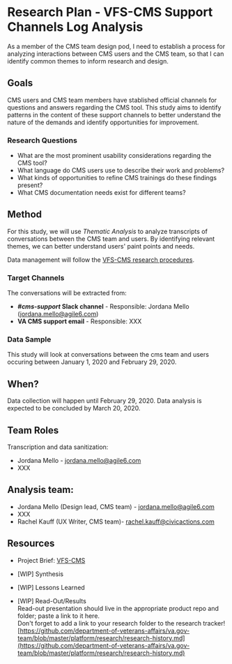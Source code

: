 # Research Plan - VFS-CMS Support Channels Log Analysis
As a member of the CMS team design pod, I need to establish a process for analyzing interactions between CMS users and the CMS team, so that I can identify common themes to inform research and design.	

## Goals	
CMS users and CMS team members have stablished official channels for questions and answers regarding the CMS tool. This study aims to identify patterns in the content of these support channels to better understand the nature of the demands and identify opportunities for improvement.

### Research Questions
- What are the most prominent usability considerations regarding the CMS tool?
- What language do CMS users use to describe their work and problems?
- What kinds of opportunities to refine CMS trainings do these findings present?
- What CMS documentation needs exist for different teams?

## Method	
For this study, we will use _Thematic Analysis_ to analyze transcripts of conversations between the CMS team and users. By identifying relevant themes, we can better understand users' paint points and needs. 

Data management will follow the [VFS-CMS research procedures](https://github.com/department-of-veterans-affairs/va.gov-team/tree/master/platform/cms/authoring-experience/research/research-procedures).

### Target Channels
The conversations will be extracted from:
* <b>_#cms-support_ Slack channel</b> - Responsible: Jordana Mello (jordana.mello@agile6.com)
* <b>VA CMS support email</b> - Responsible: XXX

### Data Sample
This study will look at conversations between the cms team and users occuring between January 1, 2020 and February 29, 2020.

## When? 	
Data collection will happen until February 29, 2020. Data analysis is expected to be concluded by March 20, 2020.
	
## Team Roles	
Transcription and data sanitization:
* Jordana Mello - jordana.mello@agile6.com
* XXX

## Analysis team:
* Jordana Mello (Design lead, CMS team) - jordana.mello@agile6.com
* XXX
* Rachel Kauff (UX Writer, CMS team)- rachel.kauff@civicactions.com

## Resources	
* Project Brief: [VFS-CMS](https://github.com/department-of-veterans-affairs/va.gov-team/tree/master/platform/cms)

* [WIP] Synthesis	
	
* [WIP] Lessons Learned
	
* [WIP] Read-Out/Results	
Read-out presentation should live in the appropriate product repo and folder; paste a link to it here.	
Don't forget to add a link to your research folder to the research tracker! [https://github.com/department-of-veterans-affairs/va.gov-team/blob/master/platform/research/research-history.md](https://github.com/department-of-veterans-affairs/va.gov-team/blob/master/platform/research/research-history.md)
